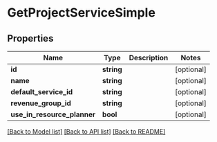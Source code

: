 # GetProjectServiceSimple

## Properties

 Name                        | Type       | Description | Notes      
-----------------------------|------------|-------------|------------
 **id**                      | **string** |             | [optional] 
 **name**                    | **string** |             | [optional] 
 **default_service_id**      | **string** |             | [optional] 
 **revenue_group_id**        | **string** |             | [optional] 
 **use_in_resource_planner** | **bool**   |             | [optional] 

[[Back to Model list]](../README.md#documentation-for-models) [[Back to API list]](../README.md#documentation-for-api-endpoints) [[Back to README]](../README.md)



